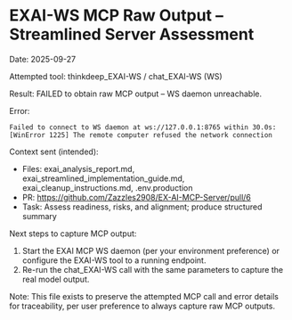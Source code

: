 # EXAI-WS MCP Raw Output – Streamlined Server Assessment

Date: 2025-09-27

Attempted tool: thinkdeep_EXAI-WS / chat_EXAI-WS (WS)

Result: FAILED to obtain raw MCP output – WS daemon unreachable.

Error:
```
Failed to connect to WS daemon at ws://127.0.0.1:8765 within 30.0s: [WinError 1225] The remote computer refused the network connection
```

Context sent (intended):
- Files: exai_analysis_report.md, exai_streamlined_implementation_guide.md, exai_cleanup_instructions.md, .env.production
- PR: https://github.com/Zazzles2908/EX-AI-MCP-Server/pull/6
- Task: Assess readiness, risks, and alignment; produce structured summary

Next steps to capture MCP output:
1) Start the EXAI MCP WS daemon (per your environment preference) or configure the EXAI-WS tool to a running endpoint.
2) Re-run the chat_EXAI-WS call with the same parameters to capture the real model output.

Note: This file exists to preserve the attempted MCP call and error details for traceability, per user preference to always capture raw MCP outputs.

